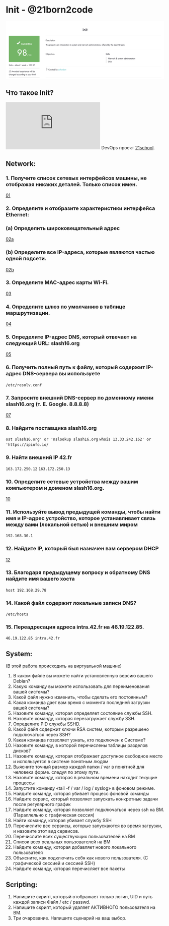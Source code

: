 # Init - @21born2code
![Иллюстрация к проекту](https://github.com/do8rolyuboff/Init/blob/master/other/intra.png)

## Что такое Init?
![Init](https://github.com/do8rolyuboff/Init/blob/master/other/init.en.pdf) DevOps проект [21school](https://21-school.ru/).

## Network:
### 1. Получите список сетевых интерфейсов машины, не отображая никаких деталей. Только список имен.
[01](https://github.com/do8rolyuboff/Init/blob/master/other/01.png)
### 2. Определите и отобразите характеристики интерфейса Ethernet:
###     (а) Определить широковещательный адрес
[02a](https://github.com/do8rolyuboff/Init/blob/master/other/02(a).png)
###     (b) Определите все IP-адреса, которые являются частью одной подсети.
[02b](https://github.com/do8rolyuboff/Init/blob/master/other/02(b).png)
### 3. Определите MAC-адрес карты Wi-Fi.
[03](https://github.com/do8rolyuboff/Init/blob/master/other/03.png)
### 4. Определите шлюз по умолчанию в таблице маршрутизации.
[04](https://github.com/do8rolyuboff/Init/blob/master/other/04.png)
### 5. Определите IP-адрес DNS, который отвечает на следующий URL: slash16.org
[05](https://github.com/do8rolyuboff/Init/blob/master/other/05.png)
### 6. Получить полный путь к файлу, который содержит IP-адрес DNS-сервера вы используете
`/etc/resolv.conf`
### 7. Запросите внешний DNS-сервер по доменному имени slash16.org (т. Е. Google. 8.8.8.8)
[07](https://github.com/do8rolyuboff/Init/blob/master/other/07.png)
### 8. Найдите поставщика slash16.org
`ost slash16.org' or 'nslookup slash16.org`
`whois 13.33.242.162' or 'https://ipinfo.io/`
### 9. Найти внешний IP 42.fr
`163.172.250.12`
`163.172.250.13`
### 10. Определите сетевые устройства между вашим компьютером и доменом slash16.org.
[10](https://github.com/do8rolyuboff/Init/blob/master/other/10.png)
### 11. Используйте вывод предыдущей команды, чтобы найти имя и IP-адрес устройство, которое устанавливает связь между вами (локальной сетью) и внешним миром
`192.168.30.1`
### 12. Найдите IP, который был назначен вам сервером DHCP
[12](https://github.com/do8rolyuboff/Init/blob/master/other/12.png)
### 13. Благодаря предыдущему вопросу и обратному DNS найдите имя вашего хоста
`host 192.168.29.78`
### 14. Какой файл содержит локальные записи DNS?
`/etc/hosts`
### 15. Переадресация адреса intra.42.fr на 46.19.122.85.
`46.19.122.85 intra.42.fr`

## System:
(В этой работа происходить на виртуальной машине)
1. В каком файле вы можете найти установленную версию вашего Debian?
2. Какую команду вы можете использовать для переименования вашей системы?
3. Какой файл нужно изменить, чтобы сделать его постоянным?
4. Какая команда дает вам время с момента последней загрузки вашей системы?
5. Назовите команду, которая определяет состояние службы SSH.
6. Назовите команду, которая перезагружает службу SSH.
7. Определите PID службы SSHD.
8. Какой файл содержит ключи RSA систем, которым разрешено подключаться через SSH?
9. Какая команда позволяет узнать, кто подключен к Системе?
10. Назовите команду, в которой перечислены таблицы разделов дисков?
11. Назовите команду, которая отображает доступное свободное место и используется в системе
понятным людям
12. Выясните точный размер каждой папки / var в понятной для человека форме.
следуя по этому пути.
13. Назовите команду, которая в реальном времени находит текущие процессы
14. Запустите команду «tail -f / var / log / syslog» в фоновом режиме.
15. Найдите команду, которая убивает процесс фоновой команды
16. Найдите сервис, который позволяет запускать конкретные задачи после регулярного
график
17. Найдите команду, которая позволяет подключаться через ssh на ВМ. (Параллельно с
графическая сессия)
18. Найти команду, которая убивает службу SSH
19. Перечислите все сервисы, которые запускаются во время загрузки, и назовите этот вид сервисов.
20. Перечислите всех существующих пользователей на ВМ
21. Список всех реальных пользователей на ВМ
22. Найдите команду, которая добавляет нового локального пользователя
23. Объясните, как подключить себя как нового пользователя. (С графической сессией и сессией SSH)
24. Найдите команду, которая перечисляет все пакеты


## Scripting:
1. Напишите скрипт, который отображает только логин, UID и путь каждой записи
Файл / etc / passwd.
2. Напишите скрипт, который удаляет АКТИВНОГО пользователя на ВМ.
3. Три очарование. Напишите сценарий на ваш выбор.
